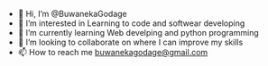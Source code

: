 - 👋 Hi, I’m @BuwanekaGodage
- 👀 I’m interested in Learning to code and softwear developing
- 🌱 I’m currently learning Web develping and python programming
- 💞️ I’m looking to collaborate on where I can improve my skills
- 📫 How to reach me buwanekagodage@gmail.com

<!---
BuwanekaGodage/BuwanekaGodage is a ✨ special ✨ repository because its `README.md` (this file) appears on your GitHub profile.
You can click the Preview link to take a look at your changes.
--->

